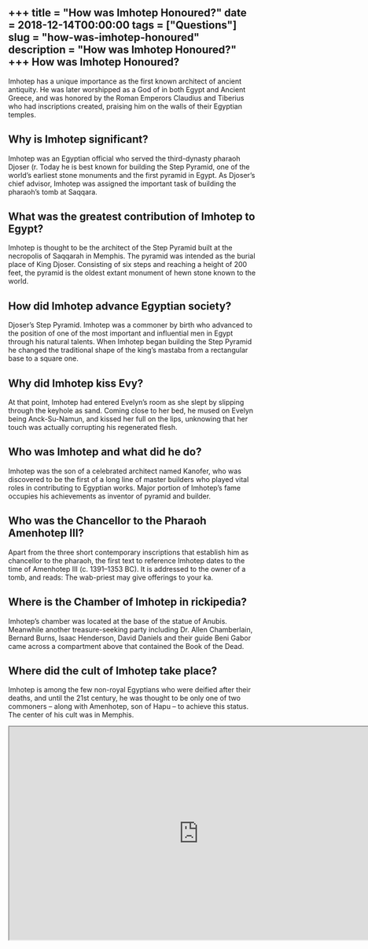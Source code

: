 +++
title = "How was Imhotep Honoured?"
date = 2018-12-14T00:00:00
tags = ["Questions"]
slug = "how-was-imhotep-honoured"
description = "How was Imhotep Honoured?"
+++
How was Imhotep Honoured?
-------------------------

Imhotep has a unique importance as the first known architect of ancient antiquity. He was later worshipped as a God of in both Egypt and Ancient Greece, and was honored by the Roman Emperors Claudius and Tiberius who had inscriptions created, praising him on the walls of their Egyptian temples.

Why is Imhotep significant?
---------------------------

Imhotep was an Egyptian official who served the third-dynasty pharaoh Djoser (r. Today he is best known for building the Step Pyramid, one of the world’s earliest stone monuments and the first pyramid in Egypt. As Djoser’s chief advisor, Imhotep was assigned the important task of building the pharaoh’s tomb at Saqqara.

What was the greatest contribution of Imhotep to Egypt?
-------------------------------------------------------

Imhotep is thought to be the architect of the Step Pyramid built at the necropolis of Saqqarah in Memphis. The pyramid was intended as the burial place of King Djoser. Consisting of six steps and reaching a height of 200 feet, the pyramid is the oldest extant monument of hewn stone known to the world.

How did Imhotep advance Egyptian society?
-----------------------------------------

Djoser’s Step Pyramid. Imhotep was a commoner by birth who advanced to the position of one of the most important and influential men in Egypt through his natural talents. When Imhotep began building the Step Pyramid he changed the traditional shape of the king’s mastaba from a rectangular base to a square one.

Why did Imhotep kiss Evy?
-------------------------

At that point, Imhotep had entered Evelyn’s room as she slept by slipping through the keyhole as sand. Coming close to her bed, he mused on Evelyn being Anck-Su-Namun, and kissed her full on the lips, unknowing that her touch was actually corrupting his regenerated flesh.

Who was Imhotep and what did he do?
-----------------------------------

Imhotep was the son of a celebrated architect named Kanofer, who was discovered to be the first of a long line of master builders who played vital roles in contributing to Egyptian works. Major portion of Imhotep’s fame occupies his achievements as inventor of pyramid and builder.

Who was the Chancellor to the Pharaoh Amenhotep III?
----------------------------------------------------

Apart from the three short contemporary inscriptions that establish him as chancellor to the pharaoh, the first text to reference Imhotep dates to the time of Amenhotep III (c. 1391–1353 BC). It is addressed to the owner of a tomb, and reads: The wab-priest may give offerings to your ka.

Where is the Chamber of Imhotep in rickipedia?
----------------------------------------------

Imhotep’s chamber was located at the base of the statue of Anubis. Meanwhile another treasure-seeking party including Dr. Allen Chamberlain, Bernard Burns, Isaac Henderson, David Daniels and their guide Beni Gabor came across a compartment above that contained the Book of the Dead.

Where did the cult of Imhotep take place?
-----------------------------------------

Imhotep is among the few non-royal Egyptians who were deified after their deaths, and until the 21st century, he was thought to be only one of two commoners – along with Amenhotep, son of Hapu – to achieve this status. The center of his cult was in Memphis.

<iframe allow="accelerometer; autoplay; clipboard-write; encrypted-media; gyroscope; picture-in-picture" allowfullscreen="" class="__youtube_prefs__  epyt-is-override  no-lazyload" data-no-lazy="1" data-origheight="433" data-origwidth="770" data-skipgform_ajax_framebjll="" height="433" id="_ytid_86085" loading="lazy" src="https://www.youtube.com/embed/LYCz4nwky8Y?enablejsapi=1&autoplay=0&cc_load_policy=0&cc_lang_pref=&iv_load_policy=1&loop=0&modestbranding=0&rel=1&fs=1&playsinline=0&autohide=2&theme=dark&color=red&controls=1&" title="YouTube player" width="770"></iframe>